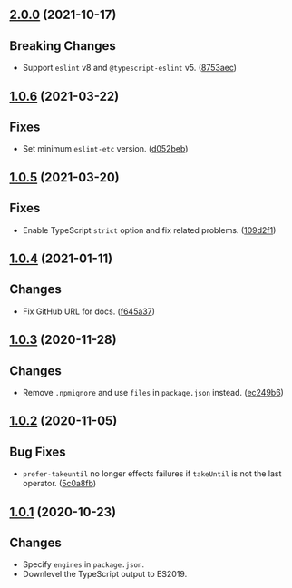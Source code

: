 <a name="2.0.0"></a>
## [2.0.0](https://github.com/cartant/eslint-plugin-rxjs-angular/compare/v1.0.6...v2.0.0) (2021-10-17)

## Breaking Changes

* Support `eslint` v8 and `@typescript-eslint` v5. ([8753aec](https://github.com/cartant/eslint-plugin-rxjs-angular/commit/8753aec))

<a name="1.0.6"></a>
## [1.0.6](https://github.com/cartant/eslint-plugin-rxjs-angular/compare/v1.0.5...v1.0.6) (2021-03-22)

## Fixes

* Set minimum `eslint-etc` version. ([d052beb](https://github.com/cartant/eslint-plugin-rxjs-angular/commit/d052beb))

<a name="1.0.5"></a>
## [1.0.5](https://github.com/cartant/eslint-plugin-rxjs-angular/compare/v1.0.4...v1.0.5) (2021-03-20)

## Fixes

* Enable TypeScript `strict` option and fix related problems. ([109d2f1](https://github.com/cartant/eslint-plugin-rxjs-angular/commit/109d2f1))

<a name="1.0.4"></a>
## [1.0.4](https://github.com/cartant/eslint-plugin-rxjs-angular/compare/v1.0.3...v1.0.4) (2021-01-11)

## Changes

* Fix GitHub URL for docs. ([f645a37](https://github.com/cartant/eslint-plugin-rxjs-angular/commit/f645a37))

<a name="1.0.3"></a>
## [1.0.3](https://github.com/cartant/eslint-plugin-rxjs-angular/compare/v1.0.2...v1.0.3) (2020-11-28)

## Changes

* Remove `.npmignore` and use `files` in `package.json` instead. ([ec249b6](https://github.com/cartant/eslint-plugin-rxjs-angular/commit/ec249b6))

<a name="1.0.2"></a>
## [1.0.2](https://github.com/cartant/eslint-plugin-rxjs-angular/compare/v1.0.1...v1.0.2) (2020-11-05)

## Bug Fixes

* `prefer-takeuntil` no longer effects failures if `takeUntil` is not the last operator. ([5c0a8fb](https://github.com/cartant/eslint-plugin-rxjs-angular/commit/5c0a8fb))

<a name="1.0.1"></a>
## [1.0.1](https://github.com/cartant/eslint-plugin-rxjs-angular/compare/v1.0.0...v1.0.1) (2020-10-23)

## Changes

* Specify `engines` in `package.json`.
* Downlevel the TypeScript output to ES2019.